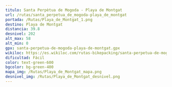 ```yaml
---
titulo: Santa Perpètua de Mogoda - Playa de Montgat
url: /rutas/santa_perpetua_de_mogoda-playa_de_montgat
portada: /Rutas/Playa_de_Montgat_1.png
destino: Playa de Montgat
distancia: 39.8
desnivel: 202
alt_max: 58
alt_min: 0
gpx: santa-perpetua-de-mogoda-playa-de-montgat.gpx
wikiloc: https://es.wikiloc.com/rutas-bikepacking/santa-perpetua-de-mogoda-playa-de-montgat-185001274
dificultad: Fácil
color: text-green-600
bgcolor: bg-green-400
mapa_img: /Rutas/Playa_de_Montgat_mapa.png
desnivel_img: /Rutas/Playa_de_Montgat_desnivel.png
---
```


